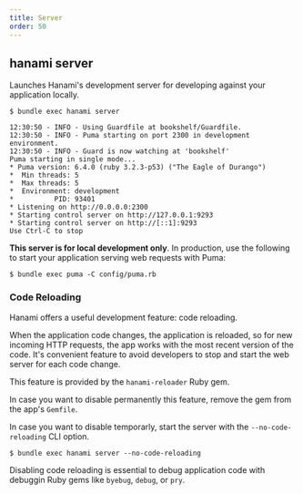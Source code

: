 ```yaml
---
title: Server
order: 50
---
```


## hanami server

Launches Hanami's development server for developing against your application locally.

```shell
$ bundle exec hanami server

12:30:50 - INFO - Using Guardfile at bookshelf/Guardfile.
12:30:50 - INFO - Puma starting on port 2300 in development environment.
12:30:50 - INFO - Guard is now watching at 'bookshelf'
Puma starting in single mode...
* Puma version: 6.4.0 (ruby 3.2.3-p53) ("The Eagle of Durango")
*  Min threads: 5
*  Max threads: 5
*  Environment: development
*          PID: 93401
* Listening on http://0.0.0.0:2300
* Starting control server on http://127.0.0.1:9293
* Starting control server on http://[::1]:9293
Use Ctrl-C to stop
```

**This server is for local development only**. In production, use the following to start your application serving web requests with Puma:

```shell
$ bundle exec puma -C config/puma.rb
```

### Code Reloading

Hanami offers a useful development feature: code reloading.

When the application code changes, the application is reloaded, so for new incoming HTTP requests, the app works with the most recent version of the code.
It's convenient feature to avoid developers to stop and start the web server for each code change.

This feature is provided by the `hanami-reloader` Ruby gem.

In case you want to disable permanently this feature, remove the gem from the app's `Gemfile`.

In case you want to disable temporarly, start the server with the `--no-code-reloading` CLI option.

```shell
$ bundle exec hanami server --no-code-reloading
```

<p class="notice">
  Disabling code reloading is essential to debug application code with debuggin Ruby gems like <code>byebug</code>, <code>debug</code>, or <code>pry</code>.
</p>
